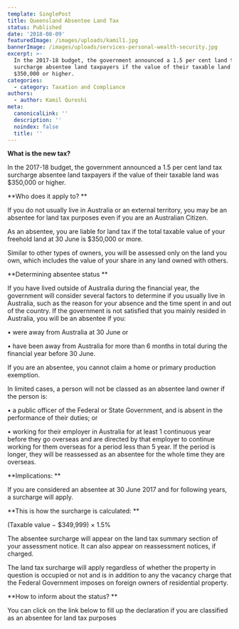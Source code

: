 ```yaml
---
template: SinglePost
title: Queensland Absentee Land Tax
status: Published
date: '2018-08-09'
featuredImage: /images/uploads/kamil1.jpg
bannerImage: /images/uploads/services-personal-wealth-security.jpg
excerpt: >-
  In the 2017-18 budget, the government announced a 1.5 per cent land tax
  surcharge absentee land taxpayers if the value of their taxable land was
  $350,000 or higher.
categories:
  - category: Taxation and Compliance
authors:
  - author: Kamil Qureshi
meta:
  canonicalLink: ''
  description: ''
  noindex: false
  title: ''
---
```


**What is the new tax?**

In the 2017-18 budget, the government announced a 1.5 per cent land tax surcharge absentee land taxpayers if the value of their taxable land was $350,000 or higher.

**Who does it apply to?
**

If you do not usually live in Australia or an external territory, you may be an absentee for land tax purposes even if you are an Australian Citizen.

As an absentee, you are liable for land tax if the total taxable value of your freehold land at 30 June is $350,000 or more.

Similar to other types of owners, you will be assessed only on the land you own, which includes the value of your share in any land owned with others.

**Determining absentee status
**

If you have lived outside of Australia during the financial year, the government will consider several factors to determine if you usually live in Australia, such as the reason for your absence and the time spent in and out of the country. If the government is not satisfied that you mainly resided in Australia, you will be an absentee if you:

• were away from Australia at 30 June or

• have been away from Australia for more than 6 months in total during the financial year before 30 June.

If you are an absentee, you cannot claim a home or primary production exemption.

In limited cases, a person will not be classed as an absentee land owner if the person is:

• a public officer of the Federal or State Government, and is absent in the performance of their duties; or

• working for their employer in Australia for at least 1 continuous year before they go overseas and are directed by that employer to continue working for them overseas for a period less than 5 year. If the period is longer, they will be reassessed as an absentee for the whole time they are overseas.

**Implications:
**

If you are considered an absentee at 30 June 2017 and for following years, a surcharge will apply.

**This is how the surcharge is calculated:
**

(Taxable value − $349,999) × 1.5%

The absentee surcharge will appear on the land tax summary section of your assessment notice. It can also appear on reassessment notices, if charged.

The land tax surcharge will apply regardless of whether the property in question is occupied or not and is in addition to any the vacancy charge that the Federal Government imposes on foreign owners of residential property.

**How to inform about the status?
**

You can click on the link below to fill up the declaration if you are classified as an absentee for land tax purposes


